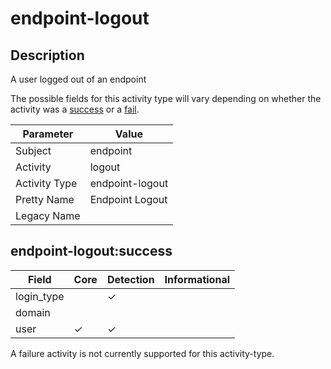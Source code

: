 endpoint-logout
===============

Description
-----------
A user logged out of an endpoint

The possible fields for this activity type will vary depending on whether the activity was a [success](#endpoint-logoutsuccess) or a [fail](#endpoint-logoutfail).

| Parameter     | Value           |
| ------------- | --------------- |
| Subject       | endpoint        |
| Activity      | logout          |
| Activity Type | endpoint-logout |
| Pretty Name   | Endpoint Logout |
| Legacy Name   |                 |

endpoint-logout:success
-----------------------

| Field      | Core     | Detection | Informational |
| ---------- | -------- | --------- | ------------- |
| login_type |          | &#10003;  |               |
| domain     |          |           |               |
| user       | &#10003; | &#10003;  |               |

A failure activity is not currently supported for this activity-type.